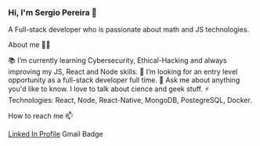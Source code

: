 ### Hi, I'm Sergio Pereira 👋

A Full-stack developer who is passionate about math and JS technologies.

About me 👨‍💻

📚 I’m currently learning Cybersecurity, Ethical-Hacking and always improving my JS, React and Node skills.
🧐 I’m looking for an entry level opportunity as a full-stack developer full time.
💬 Ask me about anything you'd like to know. I love to talk about cience and geek stuff.
⚡ Technologies: React, Node, React-Native, MongoDB, PostegreSQL, Docker.

How to reach me 📫

<a href="https://www.linkedin.com/in/sergio-hg-pereira/">Linked In Profile</a>
Gmail Badge
